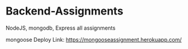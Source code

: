 # Backend-Assignments
NodeJS, mongodb, Express all assignments


mongoose Deploy Link: https://mongooseassignment.herokuapp.com/
